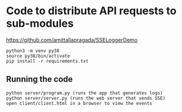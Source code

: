 # Code to distribute API requests to sub-modules
https://github.com/amittallapragada/SSELoggerDemo

```
python3 -m venv py38
source py38/bin/activate
pip install -r requirements.txt
```

## Running the code
```
python server/program.py (runs the app that generates logs)
python server/server.py (runs the web server that sends SSE)
open client/client.html in a browser to view the events
```